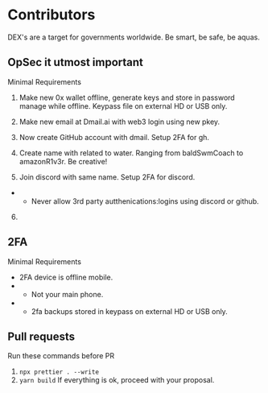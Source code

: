 # Contributors

DEX's are a target for governments worldwide. Be smart, be safe, be aquas.

## OpSec it utmost important

Minimal Requirements

1. Make new 0x wallet offline, generate keys and store in password manage while offline. Keypass file on external HD or USB only.

2. Make new email at Dmail.ai with web3 login using new pkey.

3. Now create GitHub account with dmail. Setup 2FA for gh.
4. Create name with related to water. Ranging from baldSwmCoach to amazonR1v3r. Be creative!

5. Join discord with same name. Setup 2FA for discord.

- - Never allow 3rd party autthenications:logins using discord or github.

6.

## 2FA

Minimal Requirements

- 2FA device is offline mobile.
- - Not your main phone.
- - 2fa backups stored in keypass on external HD or USB only.

## Pull requests

Run these commands before PR

1. `npx prettier . --write`
2. `yarn build`
   If everything is ok, proceed with your proposal.
